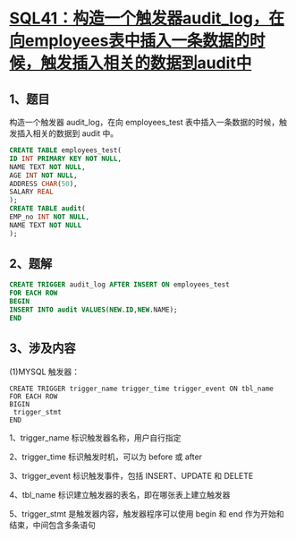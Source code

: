 # [SQL41：构造一个触发器audit_log，在向employees表中插入一条数据的时候，触发插入相关的数据到audit中](https://www.nowcoder.com/practice/7e920bb2e1e74c4e83750f5c16033e2e?tpId=82&&tqId=29809&rp=1&ru=/ta/sql&qru=/ta/sql/question-ranking)

## 1、题目

构造一个触发器 audit_log，在向 employees_test 表中插入一条数据的时候，触发插入相关的数据到 audit 中。

```sql
CREATE TABLE employees_test(
ID INT PRIMARY KEY NOT NULL,
NAME TEXT NOT NULL,
AGE INT NOT NULL,
ADDRESS CHAR(50),
SALARY REAL
);
CREATE TABLE audit(
EMP_no INT NOT NULL,
NAME TEXT NOT NULL
);
```

## 2、题解


```sql
CREATE TRIGGER audit_log AFTER INSERT ON employees_test
FOR EACH ROW
BEGIN
INSERT INTO audit VALUES(NEW.ID,NEW.NAME);
END
```

## 3、涉及内容

(1)MYSQL 触发器：

	CREATE TRIGGER trigger_name trigger_time trigger_event ON tbl_name 
	FOR EACH ROW
	BIGIN
	 trigger_stmt
	END

1、trigger_name 标识触发器名称，用户自行指定

2、trigger_time 标识触发时机，可以为 before 或 after

3、trigger_event 标识触发事件，包括 INSERT、UPDATE 和 DELETE

4、tbl_name 标识建立触发器的表名，即在哪张表上建立触发器

5、trigger_stmt 是触发器内容，触发器程序可以使用 begin 和 end 作为开始和结束，中间包含多条语句